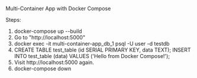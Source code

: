 Multi-Container App with Docker Compose

Steps:
1. docker-compose up --build
2. Go to "http://localhost:5000"
3. docker exec -it multi-container-app_db_1 psql -U user -d testdb
4. CREATE TABLE test_table (id SERIAL PRIMARY KEY, data TEXT);
INSERT INTO test_table (data) VALUES ('Hello from Docker Compose!');
5. Visit http://localhost:5000 again.
6. docker-compose down
